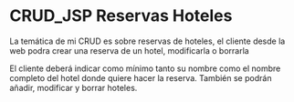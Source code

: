 # CRUD_JSP Reservas Hoteles

La temática de mi CRUD es sobre reservas de hoteles, el cliente desde la web podra crear una reserva de un hotel, modificarla
o borrarla

El cliente deberá indicar como mínimo tanto su nombre como el nombre completo del hotel donde quiere hacer la reserva.
También se podrán añadir, modificar y borrar hoteles.
